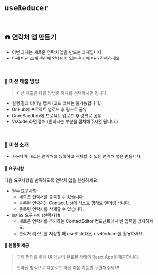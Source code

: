 # `useReducer`

<br>

## ☎️ 연락처 앱 만들기

- 이번 과제는 새로운 연락처 앱을 만드는 과제입니다.
- 아래 미션 소개 섹션에 안내되어 있는 순서에 따라 진행하세요.

<br>

### 🚩 미션 제출 방법

> 미션 제출은 다음 방법중 하나를 선택하시면 됩니다.

- 실행 결과 터미널 캡쳐 (코드 리뷰는 불가능합니다.)
- GitHub에 프로젝트 업로드 후 링크로 공유
- CodeSandbox에 프로젝트 업로드 후 링크로 공유
- VsCode 화면 캡쳐 (원하시는 부분을 캡쳐해주시면 됩니다.)

<br>

### 📌 미션 소개

- 사용자가 새로운 연락처를 등록하고 삭제할 수 있는 연락처 앱을 만듭니다.

#### 📍 요구사항

다음 요구사항을 만족하도록 연락처 앱을 완성하세요.

- 필수 요구사항
  - 새로운 연락처를 등록할 수 있습니다.
  - 등록된 연락처는 Contact List에 리스트 형태로 렌더링 됩니다.
  - 등록된 연락처를 삭제할 수 있습니다.
- 보너스 요구사항 (선택사항)
  - 새로운 연락처를 추가하는 ContactEditor 컴포넌트에서 빈 입력을 방지하세요.
  - 연락처 리스트를 저장할 때 useState대신 useReducer를 활용하세요.

#### 📍 템플릿 제공

> 과제 편의를 위해 UI 개발이 완료된 상태의 React App을 제공합니다.
>
> 편하신 방식으로 다운로드 하신 다음 기능만 구현해주세요!
